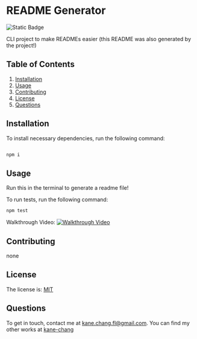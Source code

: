 # README Generator

  ![Static Badge](https://img.shields.io/badge/license-MIT-blue)
  
  CLI project to make READMEs easier (this README was also generated by the project!)
  
  ## Table of Contents
  1. [Installation](#installation)
  2. [Usage](#usage)
  3. [Contributing](#contributing)
  4. [License](#license)
  5. [Questions](#questions)
  
  ## Installation
  
  To install necessary dependencies, run the following command:
  
  ```bash

  npm i

  ```
  
  ## Usage
  
  Run this in the terminal to generate a readme file!
  
  To run tests, run the following command:
  
  ```bash
  npm test
  ```

  Walkthrough Video:
  [![Walkthrough Video](https://i.gyazo.com/6206af6539da12ca7177ce8f0d3999a7.png)](https://drive.google.com/file/d/1A3u9BRBAEcPLeBBVWLdGxrRVvIsRtG6b/view?usp=sharing)
  
  ## Contributing
  
  none
  
  ## License
  
  The license is: [MIT](https://choosealicense.com/licenses/mit/)
  
  ## Questions
  
  To get in touch, contact me at [kane.chang.fl@gmail.com](kane.chang.fl@gmail.com). You can find my other works at [kane-chang](https://github.com/kane-chang)
